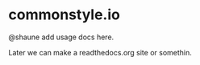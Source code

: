 commonstyle.io
==============

@shaune add usage docs here.

Later we can make a readthedocs.org site or somethin.
